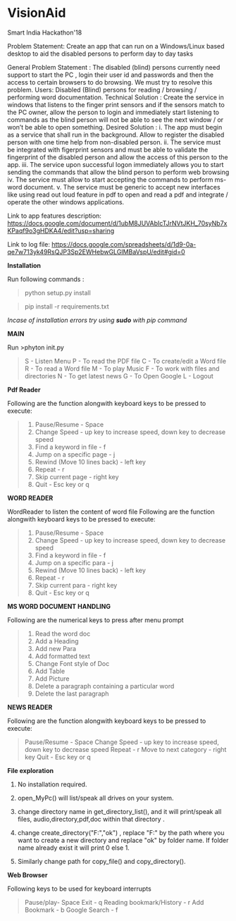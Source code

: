 # VisionAid
Smart India Hackathon'18

Problem Statement:
Create an app that can run on a Windows/Linux based desktop to aid the disabled persons to perform day to day tasks

General Problem Statement : 
The disabled (blind) persons currently need support to start the PC , login their user id and passwords and then the access to certain browsers to do browsing. We must try to resolve this problem. 
Users: Disabled (Blind) persons for reading / browsing / performing word documentation. 
Technical Solution : Create the service in windows that listens to the finger print sensors and if the sensors match to the PC owner, allow the person to login and immediately start listening to commands as the blind person will not be able to see the next window / or won’t be able to open something. 
Desired Solution : i. The app must begin as a service that shall run in the background. Allow to register the disabled person with one time help from non-disabled person.
ii. The service must be integrated with figerprint sensors and must be able to validate the fingerprint of the disabled person and allow the access of this person to the app.
iii. The service upon successful logon immediately allows you to start sending the commands that allow the blind person to perform web browsing
iv. The service must allow to start accepting the commands to perform ms-word document.
v. The service must be generic to accept new interfaces like using read out loud feature in pdf to open and read a pdf and integrate / operate the other windows applications.


Link to app features description: https://docs.google.com/document/d/1ubM8JUVAbIcTJrNVtJKH_70syNb7xKPaqf9o3gHDKA4/edit?usp=sharing 

Link to log file:
https://docs.google.com/spreadsheets/d/1d9-0a-qe7w713yk49RsQJP3Sp2EWHebwGLGIMBaVspU/edit#gid=0

**Installation**

Run following commands :

> python setup.py install

> pip install -r requirements.txt

*Incase of installation errors try using **sudo** with pip command*

**MAIN**

Run >phyton init.py

>S - Listen Menu
>P - To read the PDF file 
>C - To create/edit a Word file
>R - To read a Word file
>M - To play Music
>F - To work with files and directories
>N - To get latest news
>G - To Open Google
>L - Logout

**Pdf Reader**

Following are the function alongwith keyboard keys to be pressed to execute:
 >1. Pause/Resume - Space
 >2. Change Speed - up key to increase speed, down key to decrease speed
 >3. Find a keyword in file - f
 >4. Jump on a specific page - j
 >5. Rewind (Move 10 lines back) - left key
 >6. Repeat - r
 >7. Skip current page - right key
 >8. Quit - Esc key or q 

**WORD READER**

WordReader to listen the content of word file
Following are the function alongwith keyboard keys to be pressed to execute:
> 1. Pause/Resume - Space
>2. Change Speed - up key to increase speed, down key to decrease speed
>3. Find a keyword in file - f
>4. Jump on a specific para - j
>5. Rewind (Move 10 lines back) - left key
>6. Repeat - r
>7. Skip current para - right key
>8. Quit - Esc key or q 


**MS WORD DOCUMENT HANDLING**

Following are the numerical keys to press after menu prompt
>1. Read the word doc
>2. Add a Heading
>3. Add new Para
>4. Add formatted text
>5. Change Font style of Doc
>6. Add Table
>7. Add Picture 
>8. Delete a paragraph containing a particular word 
>9. Delete the last paragraph


**NEWS READER**

Following are the function alongwith keyboard keys to be pressed to execute:
 >Pause/Resume - Space
 >Change Speed - up key to increase speed, down key to decrease speed
 >Repeat - r
 >Move to next category - right key
 >Quit - Esc key or q



**File exploration**

1. No installation required.

2. open_MyPc() will list/speak all drives on your system.

3. change directory name in get_directory_list(), and it will print/speak all files, audio,directory,pdf,doc within that directory .

4. change create_directory("F:","ok") , replace "F:" by the path where you want to create a new directory and replace "ok" by folder name. If folder name already exist it will print 0 else 1.

5. Similarly change path for copy_file() and copy_directory(). 

**Web Browser**

Following keys to be used for keyboard interrupts
>Pause/play- Space
>Exit - q
>Reading bookmark/History - r
>Add Bookmark - b
>Google Search - f

